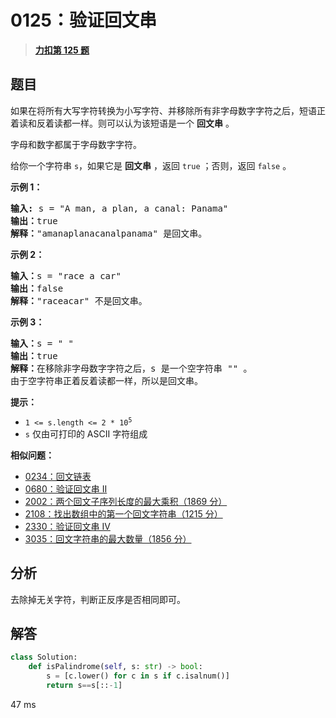 # 0125：验证回文串


> <u>**[力扣第 125 题](https://leetcode.cn/problems/valid-palindrome/)**</u>

## 题目

<p>如果在将所有大写字符转换为小写字符、并移除所有非字母数字字符之后，短语正着读和反着读都一样。则可以认为该短语是一个 <strong>回文串</strong> 。</p>

<p>字母和数字都属于字母数字字符。</p>

<p>给你一个字符串 <code>s</code>，如果它是 <strong>回文串</strong> ，返回 <code>true</code><em> </em>；否则，返回<em> </em><code>false</code><em> </em>。</p>



<p><strong>示例 1：</strong></p>

<pre>
<strong>输入:</strong> s = "A man, a plan, a canal: Panama"
<strong>输出：</strong>true
<strong>解释：</strong>"amanaplanacanalpanama" 是回文串。
</pre>

<p><strong>示例 2：</strong></p>

<pre>
<strong>输入：</strong>s = "race a car"
<strong>输出：</strong>false
<strong>解释：</strong>"raceacar" 不是回文串。
</pre>

<p><strong>示例 3：</strong></p>

<pre>
<strong>输入：</strong>s = " "
<strong>输出：</strong>true
<strong>解释：</strong>在移除非字母数字字符之后，s 是一个空字符串 "" 。
由于空字符串正着反着读都一样，所以是回文串。
</pre>



<p><strong>提示：</strong></p>

<ul>
<li><code>1 &lt;= s.length &lt;= 2 * 10<sup>5</sup></code></li>
<li><code>s</code> 仅由可打印的 ASCII 字符组成</li>
</ul>


**相似问题：**
- [0234：回文链表](/leetcode/0234)
- [0680：验证回文串 II](/leetcode/0680)
- [2002：两个回文子序列长度的最大乘积（1869 分）](/leetcode/2002)
- [2108：找出数组中的第一个回文字符串（1215 分）](/leetcode/2108)
- [2330：验证回文串 IV](/leetcode/2330)
- [3035：回文字符串的最大数量（1856 分）](/leetcode/3035)


## 分析

去除掉无关字符，判断正反序是否相同即可。

## 解答

```python
class Solution:
    def isPalindrome(self, s: str) -> bool:
        s = [c.lower() for c in s if c.isalnum()]
        return s==s[::-1]
```
47 ms



